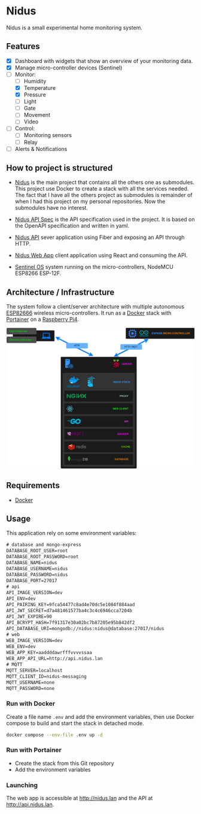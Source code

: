 # Nidus

Nidus is a small experimental home monitoring system.

## Features

- [x] Dashboard with widgets that show an overview of your monitoring data.
- [x] Manage micro-controller devices (Sentinel)
- [ ] Monitor:
  - [ ] Humidity
  - [x] Temperature
  - [x] Pressure
  - [ ] Light
  - [ ] Gate
  - [ ] Movement
  - [ ] Video
- [ ] Control:
  - [ ] Monitoring sensors
  - [ ] Relay
- [ ] Alerts & Notifications

## How to project is structured

- [Nidus](https://github.com/open-nidus/nidus) is the main project that contains all the others one as submodules. This project use Docker to create a stack with all the services needed. The fact that I have all the others project as submodules is remainder of when I had this project on my personal repositories. Now the submodules have no interest.

- [Nidus API Spec](https://github.com/open-nidus/nidus-api-spec) is the API specification used in the project. It is based on the OpenAPI specification and written in yaml.

- [Nidus API](https://github.com/open-nidus/nidus-api) sever application using Fiber and exposing an API through HTTP.

- [Nidus Web App](https://github.com/open-nidus/nidus-web-app) client application using React and consuming the API.

- [Sentinel OS](https://github.com/open-nidus/sentinel-os) system running on the micro-controllers, NodeMCU ESP8266 ESP-12F.

## Architecture / Infrastructure

The system follow a client/server architecture with multiple autonomous [ESP82666](https://components101.com/development-boards/nodemcu-esp8266-pinout-features-and-datasheet) wireless micro-controllers. It run as a [Docker](https://www.docker.com/) stack with [Portainer](https://www.portainer.io/) on a [Raspberry Pi4](https://www.raspberrypi.com/products/raspberry-pi-4-model-b/).

![Nidus architecture](nidus-architecture.png)
  
## Requirements

- [Docker](https://www.docker.com/)

## Usage

This application rely on some environment variables:

```properties
# database and mongo-express
DATABASE_ROOT_USER=root
DATABASE_ROOT_PASSWORD=root
DATABASE_NAME=nidus
DATABASE_USERNAME=nidus
DATABASE_PASSWORD=nidus
DATABASE_PORT=27017
# api
API_IMAGE_VERSION=dev
API_ENV=dev
API_PAIRING_KEY=9fca54477c8ad4e70dc5e1084f884aad
API_JWT_SECRET=d7a481461577ba4c3c4c6946cca7204b
API_JWT_EXPIRE=90
API_BCRYPT_HASH=7f91317e30a02bc7b87205e95b842df2
API_DATABASE_URI=mongodb://nidus:nidus@database:27017/nidus
# web
WEB_IMAGE_VERSION=dev
WEB_ENV=dev
WEB_APP_KEY=aaddddawrfffvvvvssaa
WEB_APP_API_URL=http://api.nidus.lan
# MQTT
MQTT_SERVER=localhost
MQTT_CLIENT_ID=nidus-messaging
MQTT_USERNAME=none
MQTT_PASSWORD=none
```

### Run with Docker

Create a file name `.env` and add the environment variables, then use Docker
compose to build and start the stack in detached mode.

```bash
docker compose --env-file .env up -d
```

### Run with Portainer

- Create the stack from this Git repository
- Add the environment variables

### Launching

The web app is accessible at <http://nidus.lan> and the API at
<http://api.nidus.lan>.
